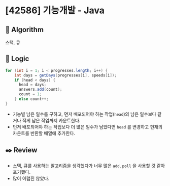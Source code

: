 # [42586] 기능개발 - Java

## :pushpin: **Algorithm**

스택, 큐

## :round_pushpin: **Logic**

```java
for (int i = 1; i < progresses.length; i++) {
    int days = getDays(progresses[i], speeds[i]);
    if (head < days) {
      head = days;
      answers.add(count);
      count = 1;
    } else count++;
}
```

- 기능별 남은 일수를 구하고, 먼저 배포되어야 하는 작업(`head`)의 남은 일수보다 같거나 적게 남은 작업까지 카운트한다.
- 먼저 배포되어야 하는 작업보다 더 많은 일수가 남았다면 `head` 를 변경하고 현재의 카운트를 반환할 배열에 추가한다.

## :black_nib: **Review**

- 스택, 큐를 사용하는 알고리즘을 생각했다가 너무 많은 `add`, `poll` 을 사용할 것 같아 포기했다.
- 많이 어렵진 않았다.